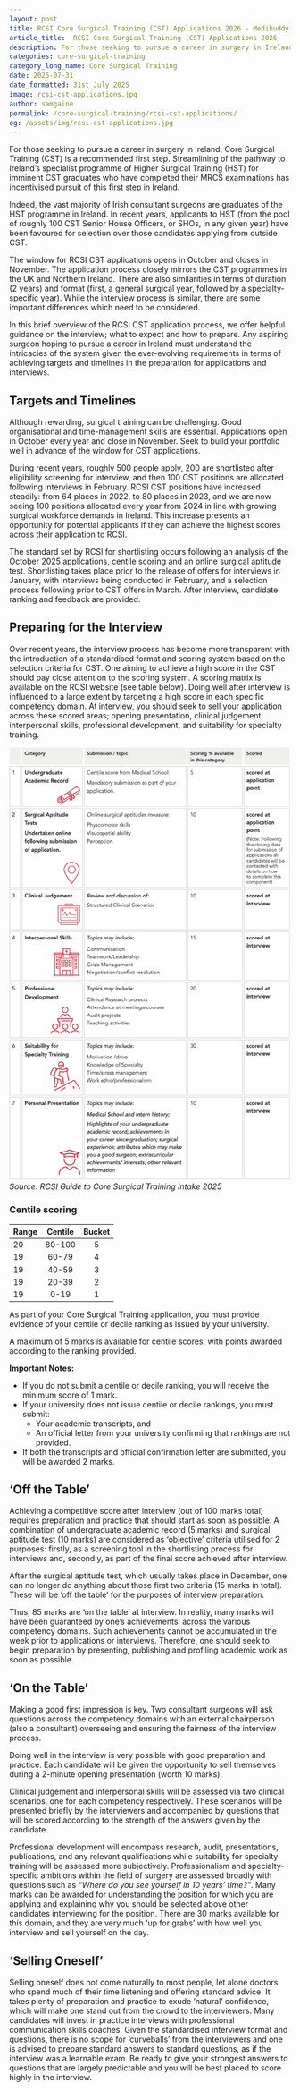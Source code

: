 ```yaml
---
layout: post
title: RCSI Core Surgical Training (CST) Applications 2026 - Medibuddy
article_title:  RCSI Core Surgical Training (CST) Applications 2026
description: For those seeking to pursue a career in surgery in Ireland, Core Surgical Training (CST) is a recommended first step. Streamlining of the pathway to Ireland’s specialist programme of Higher Surgical Training (HST) for imminent CST graduates who have completed their MRCS examinations has incentivised pursuit of this first step in Ireland.
categories: core-surgical-training
category_long_name: Core Surgical Training
date: 2025-07-31
date_formatted: 31st July 2025
image: rcsi-cst-applications.jpg
author: samgaine
permalink: /core-surgical-training/rcsi-cst-applications/
og: /assets/img/rcsi-cst-applications.jpg
---
```

For those seeking to pursue a career in surgery in Ireland, Core Surgical Training (CST) is a recommended first step. Streamlining of the pathway to Ireland’s specialist programme of Higher Surgical Training (HST) for imminent CST graduates who have completed their MRCS examinations has incentivised pursuit of this first step in Ireland.

Indeed, the vast majority of Irish consultant surgeons are graduates of the HST programme in Ireland. In recent years, applicants to HST (from the pool of roughly 100 CST Senior House Officers, or SHOs, in any given year) have been favoured for selection over those candidates applying from outside CST.

The window for RCSI CST applications opens in October and closes in November. The application process closely mirrors the CST programmes in the UK and Northern Ireland. There are also similarities in terms of duration (2 years) and format (first, a general surgical year, followed by a specialty-specific year). While the interview process is similar, there are some important differences which need to be considered. 

In this brief overview of the RCSI CST application process, we offer helpful guidance on the interview; what to expect and how to prepare. Any aspiring surgeon hoping to pursue a career in Ireland must understand the intricacies of the system given the ever-evolving requirements in terms of achieving targets and timelines in the preparation for applications and interviews.

## Targets and Timelines

Although rewarding, surgical training can be challenging. Good organisational and time-management skills are essential. Applications open in October every year and close in November. Seek to build your portfolio well in advance of the window for CST applications.

During recent years, roughly 500 people apply, 200 are shortlisted after eligibility screening for interview, and then 100 CST positions are allocated following interviews in February. RCSI CST positions have increased steadily: from 64 places in 2022, to 80 places in 2023, and we are now seeing 100 positions allocated every year from 2024 in line with growing surgical workforce demands in Ireland. This increase presents an opportunity for potential applicants if they can achieve the highest scores across their application to RCSI.

The standard set by RCSI for shortlisting occurs following an analysis of the October 2025 applications, centile scoring and an online surgical aptitude test. Shortlisting takes place prior to the release of offers for interviews in January, with interviews being conducted in February, and a selection process following prior to CST offers in March. After interview, candidate ranking and feedback are provided.

## Preparing for the Interview

Over recent years, the interview process has become more transparent with the introduction of a standardised format and scoring system based on the selection criteria for CST. One aiming to achieve a high score in the CST should pay close attention to the scoring system. A scoring matrix is available on the RCSI website (see table below). Doing well after interview is influenced to a large extent by targeting a high score in each specific competency domain. At interview, you should seek to sell your application across these scored areas; opening presentation, clinical judgement, interpersonal skills, professional development, and suitability for specialty training.

![RCSI Scoring Matrix](/assets/img/blogs/cst-table.jpg)
*Source: RCSI Guide to Core Surgical Training Intake 2025*

### Centile scoring

<div class="float--right" markdown="1">

| Range | Centile | Bucket |
| :---- | :-----: | :----: |
| 20    | 80-100  | 5      |
| 19    | 60-79   | 4      |
| 19    | 40-59   | 3      |
| 19    | 20-39   | 2      |
| 19    | 0-19    | 1      |

</div>

As part of your Core Surgical Training application, you must provide evidence of your centile or decile ranking as issued by your university.

A maximum of 5 marks is available for centile scores, with points awarded according to the ranking provided.

**Important Notes:**

- If you do not submit a centile or decile ranking, you will receive the minimum score of 1 mark.
- If your university does not issue centile or decile rankings, you must submit:
    - Your academic transcripts, and
    - An official letter from your university confirming that rankings are not provided.
- If both the transcripts and official confirmation letter are submitted, you will be awarded 2 marks.

## ‘Off the Table’

Achieving a competitive score after interview (out of 100 marks total) requires preparation and practice that should start as soon as possible. A combination of undergraduate academic record (5 marks) and surgical aptitude test (10 marks) are considered as ‘objective’ criteria utilised for 2 purposes: firstly, as a screening tool in the shortlisting process for interviews and, secondly, as part of the final score achieved after interview. 

After the surgical aptitude test, which usually takes place in December, one can no longer do anything about those first two criteria (15 marks in total). These will be ‘off the table’ for the purposes of interview preparation. 

Thus, 85 marks are ‘on the table’ at interview. In reality, many marks will have been guaranteed by one’s achievements’ across the various competency domains. Such achievements cannot be accumulated in the week prior to applications or interviews. Therefore, one should seek to begin preparation by presenting, publishing and profiling academic work as soon as possible.

## ‘On the Table’

Making a good first impression is key. Two consultant surgeons will ask questions across the competency domains with an external chairperson (also a consultant) overseeing and ensuring the fairness of the interview process. 

Doing well in the interview is very possible with good preparation and practice. Each candidate will be given the opportunity to sell themselves during a 2-minute opening presentation (worth 10 marks).

Clinical judgement and interpersonal skills will be assessed via two clinical scenarios, one for each competency respectively. These scenarios will be presented briefly by the interviewers and accompanied by questions that will be scored according to the strength of the answers given by the candidate. 

Professional development will encompass research, audit, presentations, publications, and any relevant qualifications while suitability for specialty training will be assessed more subjectively. Professionalism and specialty-specific ambitions within the field of surgery are assessed broadly with questions such as _“Where do you see yourself in 10 years’ time?”_. Many marks can be awarded for understanding the position for which you are applying and explaining why you should be selected above other candidates interviewing for the position. There are 30 marks available for this domain, and they are very much ‘up for grabs’ with how well you interview and sell yourself on the day.

## ‘Selling Oneself’

Selling oneself does not come naturally to most people, let alone doctors who spend much of their time listening and offering standard advice. It takes plenty of preparation and practice to exude ‘natural’ confidence, which will make one stand out from the crowd to the interviewers. Many candidates will invest in practice interviews with professional communication skills coaches. Given the standardised interview format and questions, there is no scope for ‘curveballs’ from the interviewers and one is advised to prepare standard answers to standard questions, as if the interview was a learnable exam. Be ready to give your strongest answers to questions that are largely predictable and you will be best placed to score highly in the interview. 